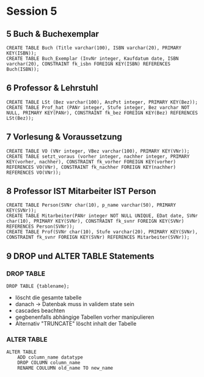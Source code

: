 # Session 5
## 5 Buch & Buchexemplar
```
CREATE TABLE Buch (Title varchar(100), ISBN varchar(20), PRIMARY KEY(ISBN));
CREATE TABLE Buch_Exemplar (InvNr integer, Kaufdatum date, ISBN varchar(20), CONSTRAINT fk_isbn FOREIGN KEY(ISBN) REFERENCES Buch(ISBN));
```
## 6 Professor & Lehrstuhl
```
CREATE TABLE LSt (Bez varchar(100), AnzPst integer, PRIMARY KEY(Bez));
CREATE TABLE Prof_hat (PANr integer, Stufe integer, Bez varchar NOT NULL, PRIMARY KEY(PANr), CONSTRAINT fk_bez FOREIGN KEY(Bez) REFERENCES LSt(Bez));
```
## 7 Vorlesung & Voraussetzung
```
CREATE TABLE VO (VNr integer, VBez varchar(100), PRIMARY KEY(VNr));
CREATE TABLE setzt_voraus (vorher integer, nachher integer, PRIMARY KEY(vorher, nachher), CONSTRAINT fk_vorher FOREIGN KEY(vorher) REFERENCES VO(VNr), CONSTRAINT fk_nachher FOREIGN KEY(nachher) REFERENCES VO(VNr));
```

## 8 Professor IST Mitarbeiter IST Person
```
CREATE TABLE Person(SVNr char(10), p_name varchar(50), PRIMARY KEY(SVNr));
CREATE TABLE Mitarbeiter(PANr integer NOT NULL UNIQUE, EDat date, SVNr char(10), PRIMARY KEY(SVNr), CONSTRAINT fk_svnr FOREIGN KEY(SVNr) REFERENCES Person(SVNr));
CREATE TABLE Prof(SVNr char(10), Stufe varchar(20), PRIMARY KEY(SVNr), CONSTRAINT fk_svnr FOREIGN KEY(SVNr) REFERENCES Mitarbeiter(SVNr));

```

## 9 DROP und ALTER TABLE Statements 
### DROP TABLE
`DROP TABLE {tablename};`
- löscht die gesamte tabelle
- danach -> Datenbak muss in validem state sein
- cascades beachten
- gegbenenfalls abhängige Tabellen vorher manipulieren
- Alternativ "TRUNCATE" löscht inhalt der Tabelle
### ALTER TABLE
```
ALTER TABLE
    ADD column_name datatype
    DROP COLUMN column_name
    RENAME COULUMN old_name TO new_name
```